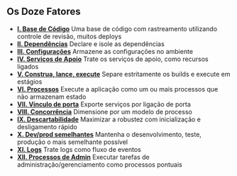 ## Os Doze Fatores

<ul class="list pl0">
    <li class="pv4 pv4-ns bb b--black-10"><b class="db f4 mb1"><a href="./codebase" class="link purple underline-hover">I. Base de Código</a></b>
        <span class="f4 db lh-copy">Uma base de código com rastreamento utilizando controle de revisão, muitos deploys</span>
    </li>
    <li class="pv4 pv4-ns bb b--black-10"><b class="db f4 mb1"><a href="./dependencies" class="link purple underline-hover">II. Dependências</a></b>
        <span class="f4 db lh-copy">Declare e isole as dependências</span>
    </li>
    <li class="pv4 pv4-ns bb b--black-10"><b class="db f4 mb1"><a href="./config" class="link purple underline-hover">III. Configurações</a></b>
        <span class="f4 db lh-copy">Armazene as configurações no ambiente</span>
    </li>
    <li class="pv4 pv4-ns bb b--black-10"><b class="db f4 mb1"><a href="./backing-services" class="link purple underline-hover">IV. Serviços de Apoio</a></b>
        <span class="f4 db lh-copy">Trate os serviços de apoio, como recursos ligados</span>
    </li>
    <li class="pv4 pv4-ns bb b--black-10"><b class="db f4 mb1"><a href="./build-release-run" class="link purple underline-hover">V. Construa, lance, execute</a></b>
        <span class="f4 db lh-copy">Separe estritamente os builds e execute em estágios</span>
    </li>
    <li class="pv4 pv4-ns bb b--black-10"><b class="db f4 mb1"><a href="./processes" class="link purple underline-hover">VI. Processos</a></b>
        <span class="f4 db lh-copy">Execute a aplicação como um ou mais processos que não armazenam estado</span>
    </li>
    <li class="pv4 pv4-ns bb b--black-10"><b class="db f4 mb1"><a href="./port-binding" class="link purple underline-hover">VII. Vínculo de porta</a></b>
        <span class="f4 db lh-copy">Exporte serviços por ligação de porta</span>
    </li>
    <li class="pv4 pv4-ns bb b--black-10"><b class="db f4 mb1"><a href="./concurrency" class="link purple underline-hover">VIII. Concorrência</a></b>
        <span class="f4 db lh-copy">Dimensione por um modelo de processo</span>
    </li>
    <li class="pv4 pv4-ns bb b--black-10"><b class="db f4 mb1"><a href="./disposability" class="link purple underline-hover">IX. Descartabilidade</a></b>
        <span class="f4 db lh-copy">Maximizar a robustez com inicialização e desligamento rápido</span>
    </li>
    <li class="pv4 pv4-ns bb b--black-10"><b class="db f4 mb1"><a href="./dev-prod-parity" class="link purple underline-hover">X. Dev/prod semelhantes</a></b>
        <span class="f4 db lh-copy">Mantenha o desenvolvimento, teste, produção o mais semelhante possível</span>
    </li>
    <li class="pv4 pv4-ns bb b--black-10"><b class="db f4 mb1"><a href="./logs" class="link purple underline-hover">XI. Logs</a></b>
        <span class="f4 db lh-copy">Trate logs como fluxo de eventos</span>
    </li>
    <li class="pv4 pv4-ns bb b--black-10"><b class="db f4 mb1"><a href="./admin-processes" class="link purple underline-hover">XII. Processos de Admin</a></b>
        <span class="f4 db lh-copy">Executar tarefas de administração/gerenciamento como processos pontuais</span>
    </li>
</ul>
